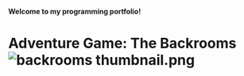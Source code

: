 **Welcome to my programming portfolio!** <h1>
**Adventure Game: The Backrooms**
 ![backrooms thumbnail.png](url)
